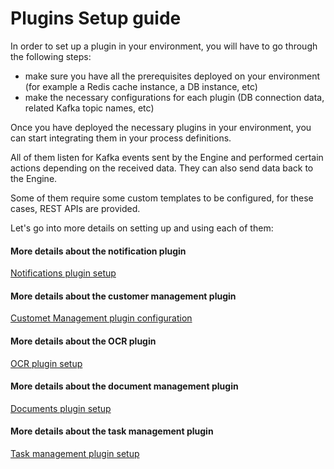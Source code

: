# Plugins Setup guide

In order to set up a plugin in your environment, you will have to go through the following steps:

* make sure you have all the prerequisites deployed on your environment (for example a Redis cache instance, a DB instance, etc)
* make the necessary configurations for each plugin (DB connection data, related Kafka topic names, etc)

Once you have deployed the necessary plugins in your environment, you can start integrating them in your process definitions.

All of them listen for Kafka events sent by the Engine and performed certain actions depending on the received data. They can also send data back to the Engine.

Some of them require some custom templates to be configured, for these cases, REST APIs are provided.

Let's go into more details on setting up and using each of them:

#### More details about the notification plugin

[Notifications plugin setup](notifications-plugin-setup/)

#### More details about the customer management plugin


[Customet Management plugin configuration](customer-management-plugin-configuration)


#### More details about the OCR plugin


[OCR plugin setup](ocr-plugin-setup)


#### More details about the document management plugin


[Documents plugin setup](documents-plugin-setup/)


#### More details about the task management plugin


[Task management plugin setup](task-management-plugin-setup/)
